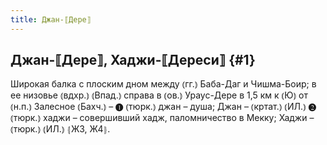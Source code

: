 ```yaml
---
title: Джан-⟦Дере⟧
---
```

## Джан-⟦Дере⟧, Хаджи-⟦Дереси⟧ {#1}

Широкая балка с плоским дном между ⦅гг.⦆ Баба-Даг и Чишма-Боир; в ее низовье ⦅вдхр.⦆ ⦅Впад.⦆ справа в ⦅ов.⦆ Ураус-Дере в 1,5 км к ⦅Ю⦆ от ⦅н.п.⦆ Залесное ⦅Бахч.⦆ – ❶ ⦅тюрк.⦆ джан – душа; Джан – ⦅кртат.⦆ ⦅ИЛ.⦆ ❷ ⦅тюрк.⦆ хаджи – совершивший хадж, паломничество в Мекку; Хаджи – ⦅тюрк.⦆ ⦅ИЛ.⦆ ⦃Ж3, Ж4⦄.
